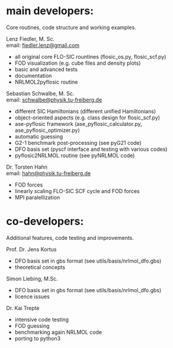 # main developers: 

Core routines, code structure and working examples.   

Lenz Fiedler,  M. Sc.  
email: fiedler.lenz@gmail.com  
- all original core FLO-SIC rountines (flosic_os.py, flosic_scf.py)   
- FOD visualization (e.g. cube files and density plots)  
- basic and advanced tests   
- documentation  
- NRLMOL2pyflosic routine    

Sebastian Schwalbe, M. Sc.  
email: schwalbe@physik.tu-freiberg.de  
- different SIC Hamiltonians (different unified Hamiltonians)   
- object-oriented aspects (e.g. class design for flosic_scf.py)   
- ase-pyflosic framework (ase_pyflosic_calculator.py, ase_pyflosic_optimizer.py)   
- automatic guessing  
- G2-1 benchmark post-processing (see pyG21 code)    
- DFO basis set (pyscf interface and testing with various codes)    
- pyflosic2NRLMOL routine (see pyNRLMOL code)   

Dr. Torsten Hahn      
email: hahn@physik.tu-freiberg.de     
- FOD forces   
- linearly scaling FLO-SIC SCF cycle and FOD forces   
- MPI paralellization   

# co-developers: 

Additional features, code testing and improvements.  

Prof. Dr. Jens Kortus    
- DFO basis set in gbs format (see utils/basis/nrlmol_dfo.gbs)  
- theoretical concepts   

Simon Liebing, M.Sc.    
- DFO basis set in gbs format (see utils/basis/nrlmol_dfo.gbs)  
- licence issues  

Dr. Kai Trepte    
- intensive code testing  
- FOD guessing   
- benchmarking again NRLMOL code   
- porting to python3   

